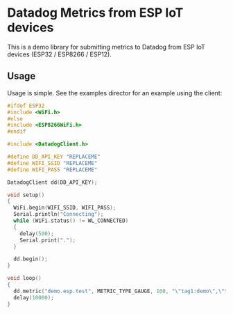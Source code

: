 # Datadog Metrics from ESP IoT devices

This is a demo library for submitting metrics to Datadog from ESP IoT devices (ESP32 / ESP8266 / ESP12).


## Usage


Usage is simple. See the examples director for an example using the client:

```cpp
#ifdef ESP32
#include <WiFi.h>
#else
#include <ESP8266WiFi.h>
#endif

#include <DatadogClient.h>

#define DD_API_KEY "REPLACEME"
#define WIFI_SSID "REPLACEME"
#define WIFI_PASS "REPLACEME"

DatadogClient dd(DD_API_KEY);

void setup()
{
  WiFi.begin(WIFI_SSID, WIFI_PASS);
  Serial.println("Connecting");
  while (WiFi.status() != WL_CONNECTED)
  {
    delay(500);
    Serial.print(".");
  }

  dd.begin();
}

void loop()
{
  dd.metric("demo.esp.test", METRIC_TYPE_GAUGE, 100, "\"tag1:demo\",\"tag2:demo2\"");
  delay(10000);
}
```
